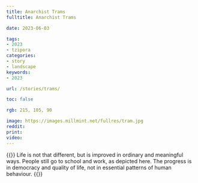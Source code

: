 ```yaml
---
title: Anarchist Trams
fulltitle: Anarchist Trams

date: 2023-06-03

tags:
- 2023
- tzipora
categories:
- story
- landscape
keywords:
- 2023

url: /stories/trams/

toc: false

rgb: 215, 105, 90

image: https://images.millmint.net/fullres/tram.jpg
reddit:
print:
video:
---
```

{{<note caption>}}
Life is not that different, but is improved in ordinary and meaningful ways. People still go to school and work, as depicted here. The progress is in democracy and quality of life, not in essential patterns of human behaviour.
{{</note>}}
